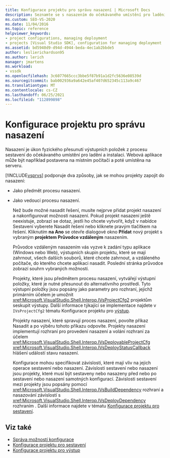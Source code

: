 ```yaml
---
title: Konfigurace projektu pro správu nasazení | Microsoft Docs
description: Seznamte se s nasazením do očekávaného umístění pro ladění a instalaci a dvěma způsoby, Visual Studio podporují projekty podporující nasazení.
ms.custom: SEO-VS-2020
ms.date: 11/04/2016
ms.topic: reference
helpviewer_keywords:
- project configurations, managing deployment
- projects [Visual Studio SDK], configuration for managing deployment
ms.assetid: bd5940d9-d94d-4944-beda-4ec1ab2bbde5
author: leslierichardson95
ms.author: lerich
manager: jmartens
ms.workload:
- vssdk
ms.openlocfilehash: 3c6077665ccc3bbe5f87b91a1d2fc5636e08539d
ms.sourcegitcommit: bab002936a9a642e45af407d652345c113a9c467
ms.translationtype: MT
ms.contentlocale: cs-CZ
ms.lasthandoff: 06/25/2021
ms.locfileid: "112899898"
---
```

# <a name="project-configuration-for-managing-deployment"></a>Konfigurace projektu pro správu nasazení
Nasazení je úkon fyzického přesunutí výstupních položek z procesu sestavení do očekávaného umístění pro ladění a instalaci. Webová aplikace může být například postavena na místním počítači a poté umístěna na serveru.

 [!INCLUDE[vsprvs](../../code-quality/includes/vsprvs_md.md)] podporuje dva způsoby, jak se mohou projekty zapojit do nasazení:

- Jako předmět procesu nasazení.

- Jako vedoucí procesu nasazení.

  Než bude možné nasadit řešení, musíte nejprve přidat projekt nasazení a nakonfigurovat možnosti nasazení. Pokud projekt nasazení ještě neexistuje, zobrazí se dotaz, jestli ho  chcete vytvořit, když v nabídce Sestavení vyberete Nasadit řešení nebo kliknete pravým tlačítkem na řešení.  Kliknutím **na Ano** se otevře dialogové okno **Přidat** nový projekt s vybraným **projektem Průvodce vzdáleným** nasazením.

  Průvodce vzdáleným nasazením vás vyzve k zadání typu aplikace (Windows nebo Web), výstupních skupin projektu, které se mají zahrnout, všech dalších souborů, které chcete zahrnout, a vzdáleného počítače, do kterého chcete aplikaci nasadit. Poslední stránka průvodce zobrazí souhrn vybraných možností.

  Projekty, které jsou předmětem procesu nasazení, vytvářejí výstupní položky, které je nutné přesunout do alternativního prostředí. Tyto výstupní položky jsou popsány jako parametry pro rozhraní, jejichž primárním účelem je umožnit <xref:Microsoft.VisualStudio.Shell.Interop.IVsProjectCfg2> projektům seskupit výstupy. Další informace týkající se implementace najdete v `IVsProjectCfg2` tématu Konfigurace projektu pro [výstup](../../extensibility/internals/project-configuration-for-output.md).

  Projekty nasazení, které spravují proces nasazení, povolte příkaz Nasadit a po výběru tohoto příkazu odpovíte. Projekty nasazení implementují rozhraní pro provedení nasazení a volání rozhraní za účelem <xref:Microsoft.VisualStudio.Shell.Interop.IVsDeployableProjectCfg> <xref:Microsoft.VisualStudio.Shell.Interop.IVsDeployStatusCallback> hlášení událostí stavu nasazení.

  Konfigurace mohou specifikovat závislosti, které mají vliv na jejich operace sestavení nebo nasazení. Závislosti sestavení nebo nasazení jsou projekty, které musí být sestaveny nebo nasazeny před nebo po sestavení nebo nasazení samotných konfigurací. Závislosti sestavení mezi projekty jsou popsány pomocí <xref:Microsoft.VisualStudio.Shell.Interop.IVsBuildDependency> rozhraní a nasazování závislostí s <xref:Microsoft.VisualStudio.Shell.Interop.IVsDeployDependency> rozhraním . Další informace najdete v tématu [Konfigurace projektu pro sestavení](../../extensibility/internals/project-configuration-for-building.md).

## <a name="see-also"></a>Viz také
- [Správa možností konfigurace](../../extensibility/internals/managing-configuration-options.md)
- [Konfigurace projektu pro sestavení](../../extensibility/internals/project-configuration-for-building.md)
- [Konfigurace projektu pro výstup](../../extensibility/internals/project-configuration-for-output.md)
